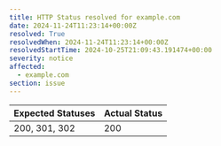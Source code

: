 ```yaml
---
title: HTTP Status resolved for example.com
date: 2024-11-24T11:23:14+00:00Z
resolved: True
resolvedWhen: 2024-11-24T11:23:14+00:00Z
resolvedStartTime: 2024-10-25T21:09:43.191474+00:00
severity: notice
affected:
  - example.com
section: issue
---
```


| Expected Statuses | Actual Status  |
|-------------------|----------------|
| 200, 301, 302 | 200 |
